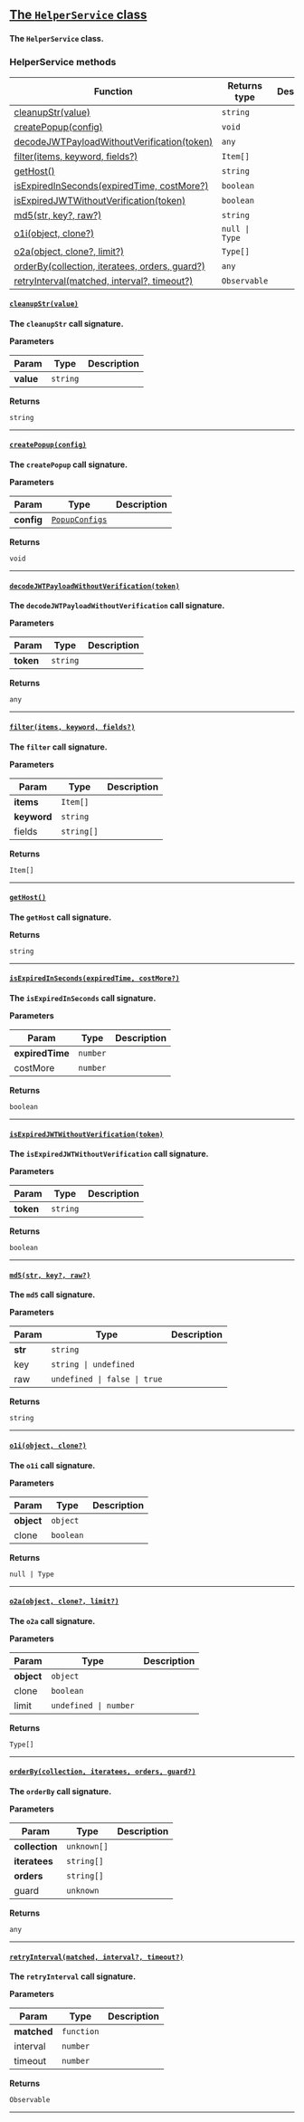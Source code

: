 <section id="main" data-note="AUTO-GENERATED CONTENT, DO NOT EDIT DIRECTLY!">

<h2><a name="helperservice" href="https://ngx-useful.lamnhan.com/classes/helperservice.html"><p>The <code>HelperService</code> class</p>
</a></h2>

**The `HelperService` class.**

<h3><a name="helperservice-methods"><p>HelperService methods</p>
</a></h3>

| Function                                                                                           | Returns type                     | Description |
| -------------------------------------------------------------------------------------------------- | -------------------------------- | ----------- |
| [cleanupStr(value)](#helperservice-cleanupstr-0)                                                   | <code>string</code>              |             |
| [createPopup(config)](#helperservice-createpopup-0)                                                | <code>void</code>                |             |
| [decodeJWTPayloadWithoutVerification(token)](#helperservice-decodejwtpayloadwithoutverification-0) | <code>any</code>                 |             |
| [filter(items, keyword, fields?)](#helperservice-filter-0)                                         | <code>Item[]</code>              |             |
| [getHost()](#helperservice-gethost-0)                                                              | <code>string</code>              |             |
| [isExpiredInSeconds(expiredTime, costMore?)](#helperservice-isexpiredinseconds-0)                  | <code>boolean</code>             |             |
| [isExpiredJWTWithoutVerification(token)](#helperservice-isexpiredjwtwithoutverification-0)         | <code>boolean</code>             |             |
| [md5(str, key?, raw?)](#helperservice-md5-0)                                                       | <code>string</code>              |             |
| [o1i(object, clone?)](#helperservice-o1i-0)                                                        | <code>null \| Type</code>        |             |
| [o2a(object, clone?, limit?)](#helperservice-o2a-0)                                                | <code>Type[]</code>              |             |
| [orderBy(collection, iteratees, orders, guard?)](#helperservice-orderby-0)                         | <code>any</code>                 |             |
| [retryInterval(matched, interval?, timeout?)](#helperservice-retryinterval-0)                      | <code>Observable<unknown></code> |             |

<h4><a name="helperservice-cleanupstr-0" href="https://ngx-useful.lamnhan.com/classes/helperservice.html#cleanupstr"><p><code>cleanupStr(value)</code></p>
</a></h4>

**The `cleanupStr` call signature.**

**Parameters**

| Param     | Type                | Description |
| --------- | ------------------- | ----------- |
| **value** | <code>string</code> |             |

**Returns**

<code>string</code>

---

<h4><a name="helperservice-createpopup-0" href="https://ngx-useful.lamnhan.com/classes/helperservice.html#createpopup"><p><code>createPopup(config)</code></p>
</a></h4>

**The `createPopup` call signature.**

**Parameters**

| Param      | Type                                                                                                                | Description |
| ---------- | ------------------------------------------------------------------------------------------------------------------- | ----------- |
| **config** | <code><a href="https://ngx-useful.lamnhan.com/interfaces/popupconfigs.html" target="_blank">PopupConfigs</a></code> |             |

**Returns**

<code>void</code>

---

<h4><a name="helperservice-decodejwtpayloadwithoutverification-0" href="https://ngx-useful.lamnhan.com/classes/helperservice.html#decodejwtpayloadwithoutverification"><p><code>decodeJWTPayloadWithoutVerification(token)</code></p>
</a></h4>

**The `decodeJWTPayloadWithoutVerification` call signature.**

**Parameters**

| Param     | Type                | Description |
| --------- | ------------------- | ----------- |
| **token** | <code>string</code> |             |

**Returns**

<code>any</code>

---

<h4><a name="helperservice-filter-0" href="https://ngx-useful.lamnhan.com/classes/helperservice.html#filter"><p><code>filter(items, keyword, fields?)</code></p>
</a></h4>

**The `filter` call signature.**

**Parameters**

| Param       | Type                  | Description |
| ----------- | --------------------- | ----------- |
| **items**   | <code>Item[]</code>   |             |
| **keyword** | <code>string</code>   |             |
| fields      | <code>string[]</code> |             |

**Returns**

<code>Item[]</code>

---

<h4><a name="helperservice-gethost-0" href="https://ngx-useful.lamnhan.com/classes/helperservice.html#gethost"><p><code>getHost()</code></p>
</a></h4>

**The `getHost` call signature.**

**Returns**

<code>string</code>

---

<h4><a name="helperservice-isexpiredinseconds-0" href="https://ngx-useful.lamnhan.com/classes/helperservice.html#isexpiredinseconds"><p><code>isExpiredInSeconds(expiredTime, costMore?)</code></p>
</a></h4>

**The `isExpiredInSeconds` call signature.**

**Parameters**

| Param           | Type                | Description |
| --------------- | ------------------- | ----------- |
| **expiredTime** | <code>number</code> |             |
| costMore        | <code>number</code> |             |

**Returns**

<code>boolean</code>

---

<h4><a name="helperservice-isexpiredjwtwithoutverification-0" href="https://ngx-useful.lamnhan.com/classes/helperservice.html#isexpiredjwtwithoutverification"><p><code>isExpiredJWTWithoutVerification(token)</code></p>
</a></h4>

**The `isExpiredJWTWithoutVerification` call signature.**

**Parameters**

| Param     | Type                | Description |
| --------- | ------------------- | ----------- |
| **token** | <code>string</code> |             |

**Returns**

<code>boolean</code>

---

<h4><a name="helperservice-md5-0" href="https://ngx-useful.lamnhan.com/classes/helperservice.html#md5"><p><code>md5(str, key?, raw?)</code></p>
</a></h4>

**The `md5` call signature.**

**Parameters**

| Param   | Type                                    | Description |
| ------- | --------------------------------------- | ----------- |
| **str** | <code>string</code>                     |             |
| key     | <code>string \| undefined</code>        |             |
| raw     | <code>undefined \| false \| true</code> |             |

**Returns**

<code>string</code>

---

<h4><a name="helperservice-o1i-0" href="https://ngx-useful.lamnhan.com/classes/helperservice.html#o1i"><p><code>o1i(object, clone?)</code></p>
</a></h4>

**The `o1i` call signature.**

**Parameters**

| Param      | Type                 | Description |
| ---------- | -------------------- | ----------- |
| **object** | <code>object</code>  |             |
| clone      | <code>boolean</code> |             |

**Returns**

<code>null | Type</code>

---

<h4><a name="helperservice-o2a-0" href="https://ngx-useful.lamnhan.com/classes/helperservice.html#o2a"><p><code>o2a(object, clone?, limit?)</code></p>
</a></h4>

**The `o2a` call signature.**

**Parameters**

| Param      | Type                             | Description |
| ---------- | -------------------------------- | ----------- |
| **object** | <code>object</code>              |             |
| clone      | <code>boolean</code>             |             |
| limit      | <code>undefined \| number</code> |             |

**Returns**

<code>Type[]</code>

---

<h4><a name="helperservice-orderby-0" href="https://ngx-useful.lamnhan.com/classes/helperservice.html#orderby"><p><code>orderBy(collection, iteratees, orders, guard?)</code></p>
</a></h4>

**The `orderBy` call signature.**

**Parameters**

| Param          | Type                   | Description |
| -------------- | ---------------------- | ----------- |
| **collection** | <code>unknown[]</code> |             |
| **iteratees**  | <code>string[]</code>  |             |
| **orders**     | <code>string[]</code>  |             |
| guard          | <code>unknown</code>   |             |

**Returns**

<code>any</code>

---

<h4><a name="helperservice-retryinterval-0" href="https://ngx-useful.lamnhan.com/classes/helperservice.html#retryinterval"><p><code>retryInterval(matched, interval?, timeout?)</code></p>
</a></h4>

**The `retryInterval` call signature.**

**Parameters**

| Param       | Type                  | Description |
| ----------- | --------------------- | ----------- |
| **matched** | <code>function</code> |             |
| interval    | <code>number</code>   |             |
| timeout     | <code>number</code>   |             |

**Returns**

<code>Observable<unknown></code>

---

</section>
